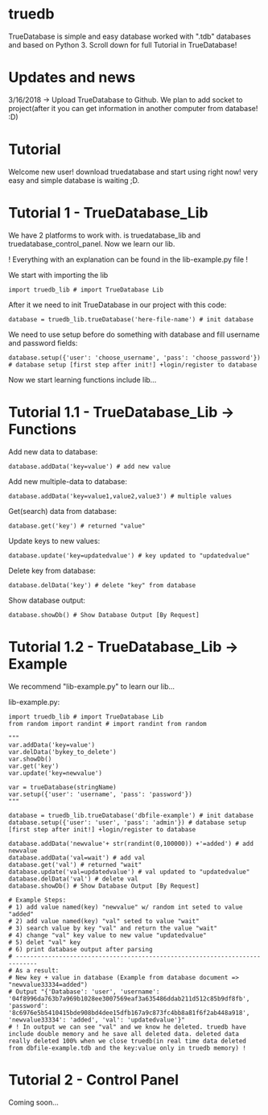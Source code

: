 # truedb
TrueDatabase is simple and easy database worked with ".tdb" databases and based on Python 3.
Scroll down for full Tutorial in TrueDatabase!

# Updates and news
3/16/2018 -> Upload TrueDatabase to Github. We plan to add socket to project(after it you can get information in another computer from database! :D)

# Tutorial
Welcome new user! download truedatabase and start using right now! very easy and simple database is waiting ;D.

# Tutorial 1 - TrueDatabase_Lib

We have 2 platforms to work with. is truedatabase_lib and truedatabase_control_panel.
Now we learn our lib.

! Everything with an explanation can be found in the lib-example.py file !

We start with importing the lib
```
import truedb_lib # import TrueDatabase Lib
```

After it we need to init TrueDatabase in our project with this code:
```
database = truedb_lib.trueDatabase('here-file-name') # init database
```

We need to use setup before do something with database and fill username and password fields:
```
database.setup({'user': 'choose_username', 'pass': 'choose_password'}) # database setup [first step after init!] +login/register to database
```

Now we start learning functions include lib...

# Tutorial 1.1 - TrueDatabase_Lib -> Functions

Add new data to database:
```
database.addData('key=value') # add new value
```

Add new multiple-data to database:
```
database.addData('key=value1,value2,value3') # multiple values
```

Get(search) data from database:
```
database.get('key') # returned "value"
```

Update keys to new values:
```
database.update('key=updatedvalue') # key updated to "updatedvalue"
```

Delete key from database:
```
database.delData('key') # delete "key" from database
```

Show database output:
```
database.showDb() # Show Database Output [By Request]
```

# Tutorial 1.2 - TrueDatabase_Lib -> Example

We recommend "lib-example.py" to learn our lib...

lib-example.py:
```
import truedb_lib # import TrueDatabase Lib
from random import randint # import randint from random

"""
var.addData('key=value')
var.delData('bykey_to_delete')
var.showDb()
var.get('key')
var.update('key=newvalue')

var = trueDatabase(stringName)
var.setup({'user': 'username', 'pass': 'password'})
"""

database = truedb_lib.trueDatabase('dbfile-example') # init database
database.setup({'user': 'user', 'pass': 'admin'}) # database setup [first step after init!] +login/register to database

database.addData('newvalue'+ str(randint(0,100000)) +'=added') # add newvalue
database.addData('val=wait') # add val
database.get('val') # returned "wait"
database.update('val=updatedvalue') # val updated to "updatedvalue"
database.delData('val') # delete val
database.showDb() # Show Database Output [By Request]

# Example Steps:
# 1) add value named(key) "newvalue" w/ random int seted to value "added"
# 2) add value named(key) "val" seted to value "wait"
# 3) search value by key "val" and return the value "wait"
# 4) change "val" key value to new value "updatedvalue"
# 5) delet "val" key
# 6) print database output after parsing
# ----------------------------------------------------------------------------
# As a result:
# New key + value in database (Example from database document => "newvalue33334=added")
# Output "{'Database': 'user', 'username': '04f8996da763b7a969b1028ee3007569eaf3a635486ddab211d512c85b9df8fb', 'password': '8c6976e5b5410415bde908bd4dee15dfb167a9c873fc4bb8a81f6f2ab448a918', 'newvalue33334': 'added', 'val': 'updatedvalue'}"
# ! In output we can see "val" and we know he deleted. truedb have include double memory and he save all deleted data. deleted data really deleted 100% when we close truedb(in real time data deleted from dbfile-example.tdb and the key:value only in truedb memory) !
```

# Tutorial 2 - Control Panel
Coming soon...
